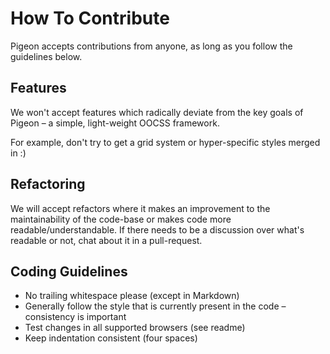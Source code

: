 
How To Contribute
=================

Pigeon accepts contributions from anyone, as long as you follow the guidelines below.


Features
--------

We won't accept features which radically deviate from the key goals of Pigeon – a simple, light-weight OOCSS framework.

For example, don't try to get a grid system or hyper-specific styles merged in :)


Refactoring
-----------

We will accept refactors where it makes an improvement to the maintainability of the code-base or makes code more readable/understandable. If there needs to be a discussion over what's readable or not, chat about it in a pull-request.


Coding Guidelines
-----------------

* No trailing whitespace please (except in Markdown)
* Generally follow the style that is currently present in the code – consistency is important
* Test changes in all supported browsers (see readme)
* Keep indentation consistent (four spaces)

